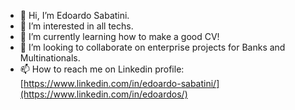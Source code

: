 - 👋 Hi, I’m Edoardo Sabatini.
- 👀 I’m interested in all techs.
- 🌱 I’m currently learning how to make a good CV!
- 💞️ I’m looking to collaborate on enterprise projects for Banks and Multinationals.
- 📫 How to reach me on Linkedin profile: [https://www.linkedin.com/in/edoardo-sabatini/](https://www.linkedin.com/in/edoardos/)

<!---
RunMyProject/RunMyProject is a ✨ special ✨ repository because its `README.md` (this file) appears on your GitHub profile.
You can click the Preview link to take a look at your changes.
--->
